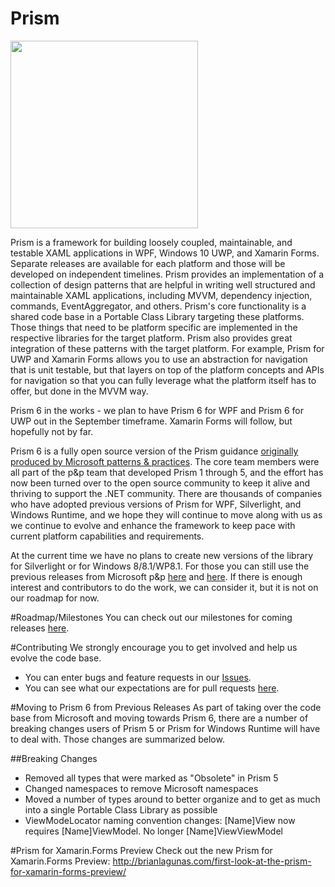# Prism
<img src="https://ci.appveyor.com/api/projects/status/pn4fcaghmlwueu52?svg=true" width="300"/>

Prism is a framework for building loosely coupled, maintainable, and testable XAML applications in WPF, Windows 10 UWP, and Xamarin Forms. Separate releases are available for each platform and those will be developed on independent timelines. Prism provides an implementation of a collection of design patterns that are helpful in writing well structured and maintainable XAML applications, including MVVM, dependency injection, commands, EventAggregator, and others. Prism's core functionality is a shared code base in a Portable Class Library targeting these platforms. Those things that need to be platform specific are implemented in the respective libraries for the target platform. Prism also provides great integration of these patterns with the target platform. For example, Prism for UWP and Xamarin Forms allows you to use an abstraction for navigation that is unit testable, but that layers on top of the platform concepts and APIs for navigation so that you can fully leverage what the platform itself has to offer, but done in the MVVM way.

Prism 6 in the works - we plan to have Prism 6 for WPF and Prism 6 for UWP out in the September timeframe. Xamarin Forms will follow, but hopefully not by far.

Prism 6 is a fully open source version of the Prism guidance [originally produced by Microsoft patterns & practices](http://blogs.msdn.com/b/dotnet/archive/2015/03/19/prism-grows-up.aspx). The core team members were all part of the p&p team that developed Prism 1 through 5, and the effort has now been turned over to the open source community to keep it alive and thriving to support the .NET community. There are thousands of companies who have adopted previous versions of Prism for WPF, Silverlight, and Windows Runtime, and we hope they will continue to move along with us as we continue to evolve and enhance the framework to keep pace with current platform capabilities and requirements.

At the current time we have no plans to create new versions of the library for Silverlight or for Windows 8/8.1/WP8.1. For those you can still use the previous releases from Microsoft p&p [here](https://msdn.microsoft.com/en-us/library/Gg430869%28v=PandP.40%29.aspx) and [here](http://prismwindowsruntime.codeplex.com/). If there is enough interest and contributors to do the work, we can consider it, but it is not on our roadmap for now.

#Roadmap/Milestones
You can check out our milestones for coming releases [here](https://github.com/PrismLibrary/Prism/milestones).

#Contributing
We strongly encourage you to get involved and help us evolve the code base. 
- You can enter bugs and feature requests in our [Issues](https://github.com/PrismLibrary/Prism/issues).
- You can see what our expectations are for pull requests [here](https://github.com/PrismLibrary/Prism/blob/master/CONTRIBUTE.md).

#Moving to Prism 6 from Previous Releases
As part of taking over the code base from Microsoft and moving towards Prism 6, there are a number of breaking changes users of Prism 5 or Prism for Windows Runtime will have to deal with. Those changes are summarized below.

##Breaking Changes
- Removed all types that were marked as "Obsolete" in Prism 5
- Changed namespaces to remove Microsoft namespaces
- Moved a number of types around to better organize and to get as much into a single Portable Class Library as possible
- ViewModeLocator naming convention changes: [Name]View now requires [Name]ViewModel.  No longer [Name]ViewViewModel

#Prism for Xamarin.Forms Preview
Check out the new Prism for Xamarin.Forms Preview: http://brianlagunas.com/first-look-at-the-prism-for-xamarin-forms-preview/
